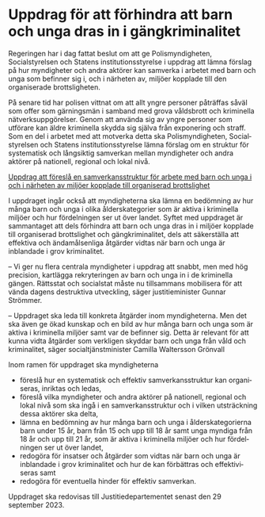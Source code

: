 # Uppdrag för att förhindra att barn och unga dras in i gängkriminalitet

Regeringen har i dag fattat beslut om att ge Polismyndigheten, Socialstyrelsen och Statens institutionsstyrelse i uppdrag att lämna förslag på hur myndigheter och andra aktörer kan samverka i arbetet med barn och unga som befinner sig i, och i närheten av, miljöer kopplade till den organiserade brottsligheten.

På senare tid har polisen vittnat om att allt yngre personer påträffas såväl som offer som gärnings­män i samband med grova vålds­brott och kriminella nätverks­uppgörelser. Genom att använda sig av yngre personer som utförare kan äldre krimi­nella skydda sig själva från expo­nering och straff. Som en del i arbetet med att motverka detta ska Polis­myndigheten, Social­styrelsen och Statens institutions­styrelse lämna förslag om en struktur för systema­tisk och långsiktig samverkan mellan myndig­heter och andra aktörer på nationell, regional och lokal nivå.

[Uppdrag att föreslå en sam­verkans­struktur för arbete med barn och unga i och i närheten av miljöer kopplade till organi­serad brottslighet](/regeringsuppdrag/2023/04/uppdrag-att-foresla-en-samverkansstruktur-for-arbete-med-barn-och-unga-i-och-i-narheten-av-miljoer-kopplade-till-organiserad-brottslighet/ "Uppdrag att föreslå en samverkansstruktur för arbete med barn och unga i och i närheten av miljöer kopplade till organiserad brottslighet")

I uppdraget ingår också att myndig­heterna ska lämna en bedömning av hur många barn och unga i olika ålders­kategorier som är aktiva i krimi­nella miljöer och hur fördel­ningen ser ut över landet. Syftet med upp­draget är samman­taget att dels förhindra att barn och unga dras in i miljöer kopplade till organi­serad brotts­lighet och gäng­kriminalitet, dels att säker­ställa att effektiva och ända­måls­enliga åtgärder vidtas när barn och unga är inblandade i grov krimi­nalitet.

– Vi ger nu flera centrala myndig­heter i uppdrag att snabbt, men med hög precision, kartlägga rekryte­ringen av barn och unga in i de kriminella gängen. Rättsstat och socialstat måste nu till­sammans mobilisera för att vända dagens destruktiva utveckling, säger justitie­minister Gunnar Strömmer.

– Uppdraget ska leda till konkreta åtgärder inom myndig­heterna. Men det ska även ge ökad kunskap och en bild av hur många barn och unga som är aktiva i krimi­nella miljöer samt var de befinner sig. Detta är relevant för att kunna vidta åtgärder som verkligen skyddar barn och unga från våld och krimi­nalitet, säger social­tjänst­minister Camilla Waltersson Grönvall

Inom ramen för uppdraget ska myndig­heterna

* föreslå hur en systematisk och effektiv samverkans­struktur kan organi­seras, inriktas och ledas,
* föreslå vilka myndig­heter och andra aktörer på nationell, regional och lokal nivå som ska ingå i en sam­verkans­struktur och i vilken utsträck­ning dessa aktörer ska delta,
* lämna en bedöm­ning av hur många barn och unga i ålders­kategorierna barn under 15 år, barn från 15 och upp till 18 år samt unga myndiga från 18 år och upp till 21 år, som är aktiva i krimi­nella miljöer och hur fördel­ningen ser ut över landet,
* redogöra för insatser och åtgärder som vidtas när barn och unga är inblandade i grov krimi­nalitet och hur de kan förbättras och effektivi­seras samt
* redogöra för eventuella hinder för effektiv samverkan.

Uppdraget ska redovisas till Justitie­departe­mentet senast den 29 september 2023.

